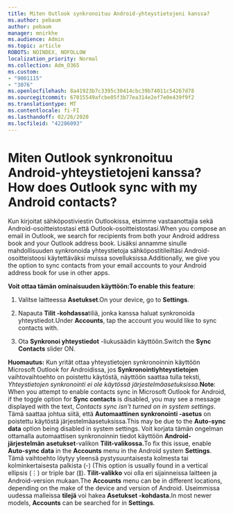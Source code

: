 ```yaml
---
title: Miten Outlook synkronoituu Android-yhteystietojeni kanssa?
ms.author: pebaum
author: pebaum
manager: mnirkhe
ms.audience: Admin
ms.topic: article
ROBOTS: NOINDEX, NOFOLLOW
localization_priority: Normal
ms.collection: Adm_O365
ms.custom:
- "9001115"
- "3076"
ms.openlocfilehash: 8a41923b7c3395c30414cbc39b74011c54267d78
ms.sourcegitcommit: 67015549afcbe05f3b77ea314e2ef7e0e439f9f2
ms.translationtype: MT
ms.contentlocale: fi-FI
ms.lasthandoff: 02/26/2020
ms.locfileid: "42286093"
---
```

# <a name="how-does-outlook-sync-with-my-android-contacts"></a><span data-ttu-id="e08f2-102">Miten Outlook synkronoituu Android-yhteystietojeni kanssa?</span><span class="sxs-lookup"><span data-stu-id="e08f2-102">How does Outlook sync with my Android contacts?</span></span>

<span data-ttu-id="e08f2-103">Kun kirjoitat sähköpostiviestin Outlookissa, etsimme vastaanottajia sekä Android-osoitteistostasi että Outlook-osoitteistostasi.</span><span class="sxs-lookup"><span data-stu-id="e08f2-103">When you compose an email in Outlook, we search for recipients from both your Android address book and your Outlook address book.</span></span> <span data-ttu-id="e08f2-104">Lisäksi annamme sinulle mahdollisuuden synkronoida yhteystietoja sähköpostitileiltäsi Android-osoitteistoosi käytettäväksi muissa sovelluksissa.</span><span class="sxs-lookup"><span data-stu-id="e08f2-104">Additionally, we give you the option to sync contacts from your email accounts to your Android address book for use in other apps.</span></span> 
 
<span data-ttu-id="e08f2-105">**Voit ottaa tämän ominaisuuden käyttöön:**</span><span class="sxs-lookup"><span data-stu-id="e08f2-105">**To enable this feature**:</span></span>
 
1. <span data-ttu-id="e08f2-106">Valitse laitteessa **Asetukset**.</span><span class="sxs-lookup"><span data-stu-id="e08f2-106">On your device, go to **Settings**.</span></span>

2. <span data-ttu-id="e08f2-107">Napauta **Tilit -kohdassa**tiliä, jonka kanssa haluat synkronoida yhteystiedot.</span><span class="sxs-lookup"><span data-stu-id="e08f2-107">Under **Accounts**, tap the account you would like to sync contacts with.</span></span>

3. <span data-ttu-id="e08f2-108">Ota **Synkronoi yhteystiedot** -liukusäädin käyttöön.</span><span class="sxs-lookup"><span data-stu-id="e08f2-108">Switch the **Sync Contacts** slider ON.</span></span>
 
<span data-ttu-id="e08f2-109">**Huomautus:** Kun yrität ottaa yhteystietojen synkronoinnin käyttöön Microsoft Outlook for Androidissa, jos **Synkronointiyhteystietojen** vaihtovaihtoehto on poistettu käytöstä, näyttöön saattaa tulla teksti, *Yhteystietojen synkronointi ei ole käytössä järjestelmäasetuksissa*.</span><span class="sxs-lookup"><span data-stu-id="e08f2-109">**Note**: When you attempt to enable contacts sync in Microsoft Outlook for Android, if the toggle option for **Sync contacts** is disabled, you may see a message displayed with the text, *Contacts sync isn't turned on in system settings*.</span></span> <span data-ttu-id="e08f2-110">Tämä saattaa johtua siitä, että **Automaattinen synkronointi -asetus** on poistettu käytöstä järjestelmäasetuksissa.</span><span class="sxs-lookup"><span data-stu-id="e08f2-110">This may be due to the **Auto-sync data** option being disabled in system settings.</span></span> <span data-ttu-id="e08f2-111">Voit korjata tämän ongelman ottamalla automaattisen synkronoinnin tiedot käyttöön **Android-järjestelmän** **asetukset**-valikon **Tilit-valikossa.**</span><span class="sxs-lookup"><span data-stu-id="e08f2-111">To fix this issue, enable  **Auto-sync data** in the  **Accounts** menu in the Android system  **Settings**.</span></span> <span data-ttu-id="e08f2-112">Tämä vaihtoehto löytyy yleensä pystysuuntaisesta kolmesta tai kolminkertaisesta palkista (-) (</span><span class="sxs-lookup"><span data-stu-id="e08f2-112">This option is usually found in a vertical ellipsis (⋮) or triple bar (⫼).</span></span> <span data-ttu-id="e08f2-113">**Tilit-valikko** voi olla eri sijainneissa laitteen ja Android-version mukaan.</span><span class="sxs-lookup"><span data-stu-id="e08f2-113">The  **Accounts** menu can be in different locations, depending on the make of the device and version of Android.</span></span> <span data-ttu-id="e08f2-114">Useimmissa uudessa malleissa **tilejä** voi hakea **Asetukset -kohdasta.**</span><span class="sxs-lookup"><span data-stu-id="e08f2-114">In most newer models, **Accounts** can be searched for in **Settings**.</span></span>